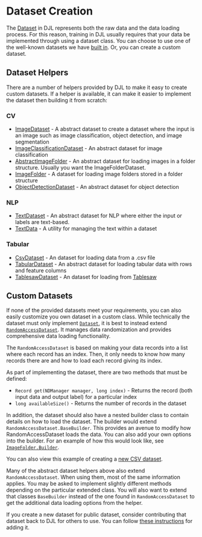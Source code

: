 # Dataset Creation

The [Dataset](https://javadoc.io/doc/ai.djl/api/latest/ai/djl/training/dataset/Dataset.html) in DJL represents both the raw data and the data loading process.
For this reason, training in DJL usually requires that your data be implemented through using a dataset class.
You can choose to use one of the well-known datasets we have [built in](../dataset.md).
Or, you can create a custom dataset.

## Dataset Helpers

There are a number of helpers provided by DJL to make it easy to create custom datasets.
If a helper is available, it can make it easier to implement the dataset then building it from scratch:

### CV

- [ImageDataset](https://javadoc.io/doc/ai.djl/basicdataset/latest/ai/djl/basicdataset/cv/ImageDataset.html) - A abstract dataset to create a dataset where the input is an image such as image classification, object detection, and image segmentation
- [ImageClassificationDataset](https://javadoc.io/doc/ai.djl/basicdataset/latest/ai/djl/basicdataset/cv/classification/ImageClassificationDataset.html) - An abstract dataset for image classification
- [AbstractImageFolder](https://javadoc.io/doc/ai.djl/basicdataset/latest/ai/djl/basicdataset/cv/classification/AbstractImageFolder.html) - An abstract dataset for loading images in a folder structure. Usually you want the ImageFolderDataset.
- [ImageFolder](https://javadoc.io/doc/ai.djl/basicdataset/latest/ai/djl/basicdataset/cv/classification/ImageFolder.html) - A dataset for loading image folders stored in a folder structure
- [ObjectDetectionDataset](https://javadoc.io/doc/ai.djl/basicdataset/latest/ai/djl/basicdataset/cv/ObjectDetectionDataset.html) - An abstract dataset for object detection

### NLP

- [TextDataset](https://javadoc.io/doc/ai.djl/basicdataset/latest/ai/djl/basicdataset/nlp/TextDataset.html) - An abstract dataset for NLP where either the input or labels are text-based.
- [TextData](https://javadoc.io/doc/ai.djl/basicdataset/latest/ai/djl/basicdataset/utils/TextData.html) - A utility for managing the text within a dataset

### Tabular

- [CsvDataset](https://javadoc.io/doc/ai.djl/basicdataset/latest/ai/djl/basicdataset/tabular/CsvDataset.html) - An dataset for loading data from a .csv file
- [TabularDataset](https://javadoc.io/doc/ai.djl/basicdataset/latest/ai/djl/basicdataset/tabular/TabularDataset.html) - An abstract dataset for loading tabular data with rows and feature columns
- [TablesawDataset](https://javadoc.io/doc/ai.djl.tablesaw/tablesaw/latest/ai/djl/tablesaw/TablesawDataset.html) - An dataset for loading from [Tablesaw](https://jtablesaw.github.io/tablesaw/)

## Custom Datasets

If none of the provided datasets meet your requirements, you can also easily customize you own dataset in a custom class.
While technically the dataset must only implement [`Dataset`](https://javadoc.io/doc/ai.djl/api/latest/ai/djl/training/dataset/Dataset.html), it is best to instead extend [`RandomAccessDataset`](https://javadoc.io/doc/ai.djl/api/latest/ai/djl/training/dataset/RandomAccessDataset.html).
It manages data randomization and provides comprehensive data loading functionality.

The `RandomAccessDataset` is based on making your data records into a list where each record has an index.
Then, it only needs to know how many records there are and how to load each record giving its index.

As part of implementing the dataset, there are two methods that must be defined:

- `Record get(NDManager manager, long index)` - Returns the record (both input data and output label) for a particular index
- `long availableSize()` - Returns the number of records in the dataset

In addition, the dataset should also have a nested builder class to contain details on how to load the dataset.
The builder would extend `RandomAccessDataset.BaseBuilder`.
This provides an avenue to modify how RandomAccessDataset loads the data.
You can also add your own options into the builder.
For an example of how this would look like, see [`ImageFolder.Builder`](https://github.com/deepjavalibrary/djl/blob/master/basicdataset/src/main/java/ai/djl/basicdataset/cv/classification/ImageFolder.java).

You can also view this example of creating a [new CSV dataset](example_dataset.md).

Many of the abstract dataset helpers above also extend `RandomAccessDataset`.
When using them, most of the same information applies.
You may be asked to implement slightly different methods depending on the particular extended class.
You will also want to extend that classes `BaseBuilder` instead of the one found in `RandomAccessDataset` to get the additional data loading options from the helper.

If you create a new dataset for public dataset, consider contributing that dataset back to DJL for others to use.
You can follow [these instructions](add_dataset_to_djl.md) for adding it.